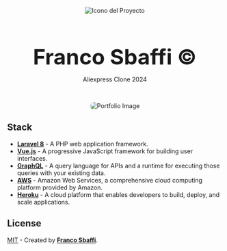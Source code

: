 <div align="center">
  
![Icono del Proyecto](https://github.com/FrancoSbaffi/Portfolio/assets/99909205/30fc803e-aabb-4af6-84e1-33fcf6e60ad8)

</div>

<h3 align="center" style="margin-bottom: 0; font-size: 50px;">
  Franco Sbaffi &copy;
</h3>

<p align="center">
  Aliexpress Clone 2024
</p>
<br>
<div align="center">
  
<img src="https://github.com/FrancoSbaffi/AliexpressClone/assets/99909205/7a139b0b-e066-431e-9d24-d29748942d57"
 alt="Portfolio Image" style="border-radius: 10px;">
  
</div>

## Stack

- [**Laravel 8**](https://laravel.com/) - A PHP web application framework.
- [**Vue.js**](https://vuejs.org/) - A progressive JavaScript framework for building user interfaces.
- [**GraphQL**](https://graphql.org/) - A query language for APIs and a runtime for executing those queries with your existing data.
- [**AWS**](https://aws.amazon.com/) - Amazon Web Services, a comprehensive cloud computing platform provided by Amazon.
- [**Heroku**](https://www.heroku.com/) - A cloud platform that enables developers to build, deploy, and scale applications.

##  License

[MIT](#) - Created by [**Franco Sbaffi**](https://www.linkedin.com/in/franco-sbaffi/).
